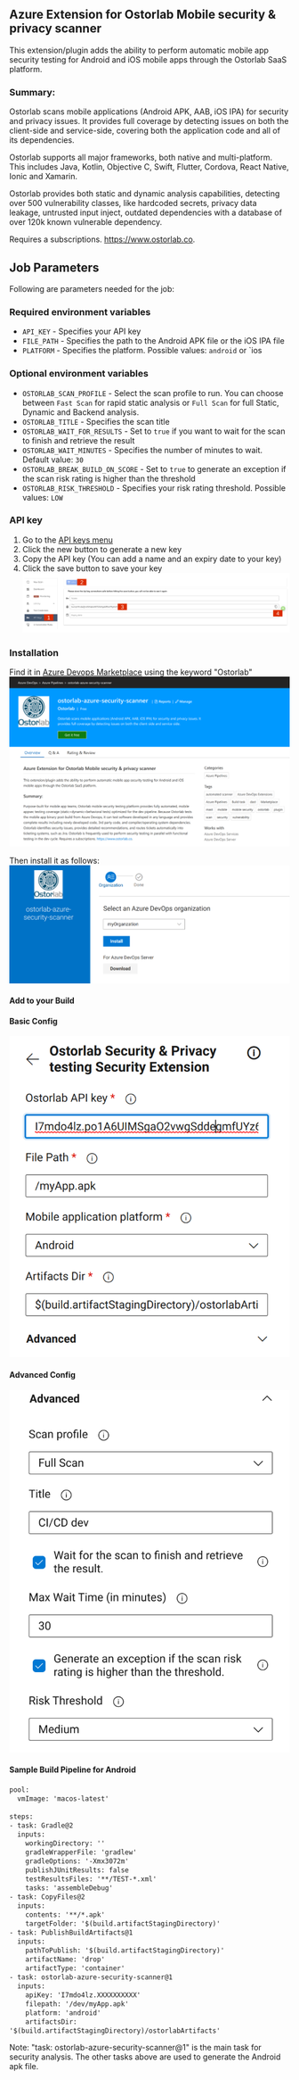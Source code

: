 ## Azure Extension for Ostorlab Mobile security & privacy scanner
This extension/plugin adds the ability to perform automatic mobile app security testing for Android and iOS mobile apps through the Ostorlab SaaS platform.

### Summary:
Ostorlab scans mobile applications (Android APK, AAB, iOS IPA) for security and privacy issues. It provides full coverage by detecting issues on both the client-side and service-side, covering both the application code and all of its dependencies.

Ostorlab supports all major frameworks, both native and multi-platform. This includes Java, Kotlin, Objective C, Swift, Flutter, Cordova, React Native, Ionic and Xamarin.

Ostorlab provides both static and dynamic analysis capabilities, detecting over 500 vulnerability classes, like hardcoded secrets, privacy data leakage, untrusted input inject, outdated dependencies with a database of over 120k known vulnerable dependency.

Requires a subscriptions. https://www.ostorlab.co.

## Job Parameters
Following are parameters needed for the job:

### Required environment variables
- `API_KEY` - Specifies your API key
- `FILE_PATH` - Specifies the path to the Android APK file or the iOS IPA file
- `PLATFORM` - Specifies the platform. Possible values: `android` or `ios


### Optional environment variables

- `OSTORLAB_SCAN_PROFILE` - Select the scan profile to run. You can choose between `Fast Scan` for rapid static analysis or `Full Scan` for full Static, Dynamic and Backend analysis.
- `OSTORLAB_TITLE` - Specifies the scan title
- `OSTORLAB_WAIT_FOR_RESULTS` - Set to `true` if you want to wait for the scan to finish and retrieve the result
- `OSTORLAB_WAIT_MINUTES` - Specifies the number of minutes to wait. Default value: `30`
- `OSTORLAB_BREAK_BUILD_ON_SCORE` - Set to `true` to generate an exception if the scan risk rating is higher than the threshold
- `OSTORLAB_RISK_THRESHOLD` - Specifies your risk rating threshold. Possible values: `LOW`

### API key

1. Go to the [API keys menu](https://report.ostorlab.co/library/api/keys)
2. Click the new button to generate a new key
3. Copy the API key (You can add a name and an expiry date to your key)
4. Click the save button to save your key
![](images/apikey.png)

### Installation

Find it in [Azure Devops Marketplace](https://marketplace.visualstudio.com/azuredevops) using the keyword "Ostorlab"
![](images/marketplace.png)

Then install it as follows:
![](images/install.png)

#### Add to your Build

#### Basic Config
![](images/basic-config.png)

#### Advanced Config
![](images/advanced-config.png)

#### Sample Build Pipeline for Android
```
pool:
  vmImage: 'macos-latest'

steps:
- task: Gradle@2
  inputs:
    workingDirectory: ''
    gradleWrapperFile: 'gradlew'
    gradleOptions: '-Xmx3072m'
    publishJUnitResults: false
    testResultsFiles: '**/TEST-*.xml'
    tasks: 'assembleDebug'
- task: CopyFiles@2
  inputs:
    contents: '**/*.apk'
    targetFolder: '$(build.artifactStagingDirectory)'
- task: PublishBuildArtifacts@1
  inputs:
    pathToPublish: '$(build.artifactStagingDirectory)'
    artifactName: 'drop'
    artifactType: 'container'
- task: ostorlab-azure-security-scanner@1
  inputs:
    apiKey: 'I7mdo4lz.XXXXXXXXXX'
    filepath: '/dev/myApp.apk'
    platform: 'android'
    artifactsDir: '$(build.artifactStagingDirectory)/ostorlabArtifacts'
```
Note: "task: ostorlab-azure-security-scanner@1" is the main task for security analysis. The other tasks above are used to generate the Android apk file.
